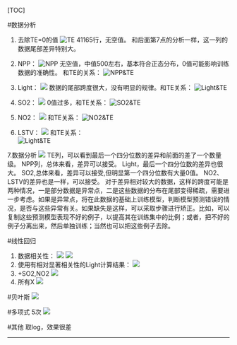 [TOC]

#数据分析
1. 去除TE=0的值
![TE](http://ww4.sinaimg.cn/large/006y8lVajw1fbkbgj08xxj31hg0yy7f0.jpg)
41165行，无空值。
和后面第7点的分析一样，这一列的数据尾部差异特别大。
 
2. NPP：
![NPP](http://ww3.sinaimg.cn/large/006y8lVajw1fbkazm2x9wj31ik0yck7x.jpg)
无空值，中值500左右，基本符合正态分布，0值可能影响训练数据的准确性。
和TE的关系：
![NPP&TE](https://raw.githubusercontent.com/Moirai7/environment/master/pic/figure_1.png)

3. Light：
![](http://ww3.sinaimg.cn/large/006y8lVajw1fbkbtm2w4xj31hu0ych2i.jpg)
数据的尾部跨度很大，没有明显的规律。和TE关系：
![Light&TE](https://raw.githubusercontent.com/Moirai7/environment/master/pic/figure_2.png)

4. SO2：
![](http://ww1.sinaimg.cn/large/006y8lVajw1fbkbmcd065j31i60y8wqv.jpg)
0值过多，和TE关系：
![SO2&TE](https://raw.githubusercontent.com/Moirai7/environment/master/pic/figure_3.png)

5. NO2：
![](http://ww4.sinaimg.cn/large/006y8lVajw1fbkbnms7vij31jg0yq7ii.jpg)
和TE关系：
![NO2&TE](https://raw.githubusercontent.com/Moirai7/environment/master/pic/figure_4.png)

6. LSTV：
![](http://ww1.sinaimg.cn/large/006y8lVajw1fbkboz8omvj31ke0yinbl.jpg)
和TE关系：	
![Light&TE](https://raw.githubusercontent.com/Moirai7/environment/master/pic/figure_5.png)

7.数据分析
![](https://raw.githubusercontent.com/Moirai7/environment/master/pic/figure_12.png)
TE列，可以看到最后一个四分位数的差异和前面的差了一个数量级。
NPP列，总体来看，差异可以接受。
Light，最后一个四分位数的差异也很大。
SO2,总体来看，差异可以接受,但明显第一个四分位数有大量0值。
NO2、LSTV的差异也是一样，可以接受。
 对于差异相对较大的数据，这样的跨度可能是两种情况，一是部分数据是异常点，二是这些数据的分布在尾部变得稀疏，需要进一步考虑。如果是异常点，将在此数据的基础上训练模型，判断模型预测错误的情况，是否与这些异常有关。如果缺失是这样，可以采取步骤进行矫正。比如，可以复制这些预测模型表现不好的例子，以提高其在训练集中的比例；或者，把不好的例子分离出来，然后单独训练；当然也可以把这些例子去除。

#线性回归
1. 数据相关性：
![](https://raw.githubusercontent.com/Moirai7/environment/master/pic/figure_6.png)
![](https://raw.githubusercontent.com/Moirai7/environment/master/pic/cor.png)
2. 使用有相对显著相关性的Light计算结果：
![](https://raw.githubusercontent.com/Moirai7/environment/master/pic/figure_7.png)
3. +SO2,NO2
![](https://raw.githubusercontent.com/Moirai7/environment/master/pic/figure_8.png)
4. 所有X
![](https://raw.githubusercontent.com/Moirai7/environment/master/pic/figure_9.png)

#贝叶斯
![](https://raw.githubusercontent.com/Moirai7/environment/master/pic/figure_10.png)

#多项式
5次
![](https://raw.githubusercontent.com/Moirai7/environment/master/pic/figure_11.png)

#其他
取log，效果很差

----












